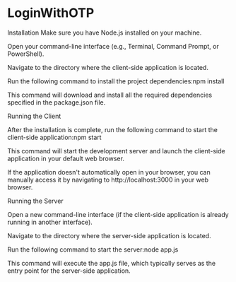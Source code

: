 ﻿# LoginWithOTP

Installation
Make sure you have Node.js installed on your machine.

Open your command-line interface (e.g., Terminal, Command Prompt, or PowerShell).

Navigate to the directory where the client-side application is located.

Run the following command to install the project dependencies:npm install

This command will download and install all the required dependencies specified in the package.json file.

Running the Client

After the installation is complete, run the following command to start the client-side application:npm start

This command will start the development server and launch the client-side application in your default web browser.

If the application doesn't automatically open in your browser, you can manually access it by navigating to http://localhost:3000 in your web browser.

Running the Server

Open a new command-line interface (if the client-side application is already running in another interface).

Navigate to the directory where the server-side application is located.

Run the following command to start the server:node app.js

This command will execute the app.js file, which typically serves as the entry point for the server-side application.

